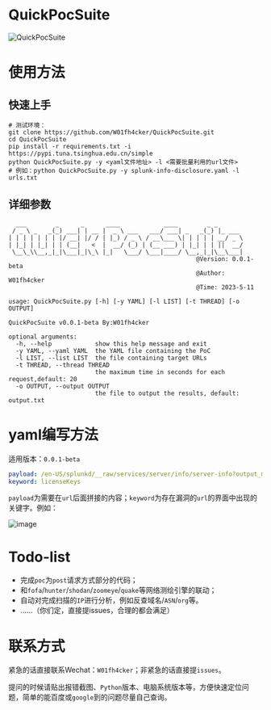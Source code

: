 # QuickPocSuite
![QuickPocSuite](https://socialify.git.ci/W01fh4cker/QuickPocSuite/image?description=1&descriptionEditable=%E4%B8%80%E6%AC%BE%E5%9F%BA%E4%BA%8Eyaml%E7%9A%84%E6%BC%8F%E6%B4%9E%E5%88%A9%E7%94%A8%E5%B7%A5%E5%85%B7%EF%BC%8C%E9%80%82%E7%94%A8%E4%BA%8E%E5%88%A9%E7%94%A8%E5%A4%8D%E6%9D%82%E7%A8%8B%E5%BA%A6%E8%BE%83%E4%BD%8E%E7%9A%84%E6%BC%8F%E6%B4%9E&forks=1&issues=1&language=1&name=1&owner=1&pattern=Brick%20Wall&stargazers=1&theme=Light)

# 使用方法

## 快速上手

```shell
# 测试环境：
git clone https://github.com/W01fh4cker/QuickPocSuite.git
cd QuickPocSuite
pip install -r requirements.txt -i https://pypi.tuna.tsinghua.edu.cn/simple
python QuickPocSuite.py -y <yaml文件地址> -l <需要批量利用的url文件>
# 例如：python QuickPocSuite.py -y splunk-info-disclosure.yaml -l urls.txt 
```

## 详细参数

```shell
  ___        _      _      ____            ____        _ _       
 / _ \ _   _(_) ___| | __ |  _ \ ___   ___/ ___| _   _(_) |_ ___ 
| | | | | | | |/ __| |/ / | |_) / _ \ / __\___ \| | | | | __/ _ \
| |_| | |_| | | (__|   <  |  __/ (_) | (__ ___) | |_| | | ||  __/
 \__\_\\__,_|_|\___|_|\_\ |_|   \___/ \___|____/ \__,_|_|\__\___|
                                                    @Version: 0.0.1-beta
                                                    @Author: W01fh4cker
                                                    @Time: 2023-5-11
    
usage: QuickPocSuite.py [-h] [-y YAML] [-l LIST] [-t THREAD] [-o OUTPUT]

QuickPocSuite v0.0.1-beta By:W01fh4cker

optional arguments:
  -h, --help            show this help message and exit
  -y YAML, --yaml YAML  the YAML file containing the PoC
  -l LIST, --list LIST  the file containing target URLs
  -t THREAD, --thread THREAD
                        the maximum time in seconds for each request,default: 20
  -o OUTPUT, --output OUTPUT
                        the file to output the results, default: output.txt
```



# yaml编写方法

适用版本：`0.0.1-beta`

```yaml
payload: /en-US/splunkd/__raw/services/server/info/server-info?output_mode=json
keyword: licenseKeys
```

`payload`为需要在`url`后面拼接的内容；`keyword`为存在漏洞的`url`的界面中出现的关键字。例如：

![image](https://github.com/W01fh4cker/QuickPocSuite/assets/101872898/a336eb2b-03f2-40e7-9f51-f50c1660cbcc)

# Todo-list

- 完成`poc`为`post`请求方式部分的代码；
- 和`fofa`/`hunter`/`shodan`/`zoomeye`/`quake`等网络测绘引擎的联动；
- 自动对完成扫描的`IP`进行分析，例如反查域名/`ASN`/`org`等。
- ……（你们定，直接提issues，合理的都会满足）

# 联系方式

紧急的话直接联系Wechat：`W01fh4cker`；非紧急的话直接提`issues`。

提问的时候请贴出报错截图、`Python`版本、电脑系统版本等，方便快速定位问题，简单的能百度或`google`到的问题尽量自己查询。

